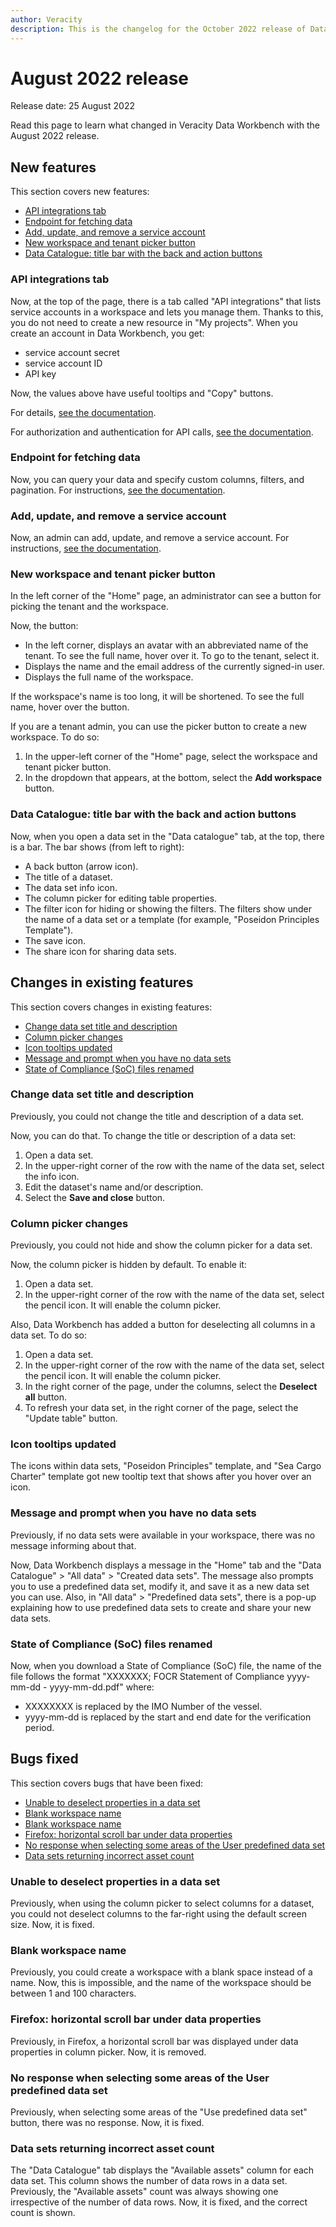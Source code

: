```yaml
---
author: Veracity
description: This is the changelog for the October 2022 release of Data Workbench.
---
```


# August 2022 release

Release date: 25 August 2022

Read this page to learn what changed in Veracity Data Workbench with the August 2022 release.

## New features

This section covers new features:
- [API integrations tab](#api-integrations-tab)
- [Endpoint for fetching data](#endpoint-for-fetching-data)
- [Add, update, and remove a service account](#add,-update,-and-remove-a-service-account)
- [New workspace and tenant picker button](#new-workspace-and-tenant-picker-button)
- [Data Catalogue: title bar with the back and action buttons](#data-catalogue:-title-bar-with-the-back-and-action-buttons)

### API integrations tab

Now, at the top of the page, there is a tab called "API integrations" that lists service accounts in a workspace and lets you manage them. Thanks to this, you do not need to create a new resource in "My projects".
When you create an account in Data Workbench, you get:

- service account secret
- service account ID
- API key

Now, the values above have useful tooltips and "Copy" buttons.

For details, [see the documentation](apiintegrations.md).

For authorization and authentication for API calls, [see the documentation](authentication.md).

### Endpoint for fetching data

Now, you can query your data and specify custom columns, filters, and pagination. For instructions, [see the documentation](https://developer.veracity.com/docs/section/dataworkbench/apiendpoints#data-sets-endpoints).

### Add, update, and remove a service account

Now, an admin can add, update, and remove a service account. For instructions, [see the documentation](usermanagement.md).

### New workspace and tenant picker button

In the left corner of the "Home" page, an administrator can see a button for picking the tenant and the workspace.

Now, the button:

- In the left corner, displays an avatar with an abbreviated name of the tenant. To see the full name, hover over it. To go to the tenant, select it.
- Displays the name and the email address of the currently signed-in user.
- Displays the full name of the workspace.

If the workspace's name is too long, it will be shortened. To see the full name, hover over the button.

If you are a tenant admin, you can use the picker button to create a new workspace. To do so:

1. In the upper-left corner of the "Home" page, select the workspace and tenant picker button.
2. In the dropdown that appears, at the bottom, select the **Add workspace** button.

### Data Catalogue: title bar with the back and action buttons

Now, when you open a data set in the "Data catalogue" tab, at the top, there is a bar. The bar shows (from left to right):

- A back button (arrow icon).
- The title of a dataset.
- The data set info icon.
- The column picker for editing table properties.
- The filter icon for hiding or showing the filters. The filters show under the name of a data set or a template (for example, "Poseidon Principles Template").
- The save icon.
- The share icon for sharing data sets.

## Changes in existing features

This section covers changes in existing features:
- [Change data set title and description](#change-data-set-title-and-description)
- [Column picker changes](#column-picker-changes)
- [Icon tooltips updated](#icon-tooltips-updated)
- [Message and prompt when you have no data sets](#message-and-prompt-when-you-have-no-data-sets)
- [State of Compliance (SoC) files renamed](#state-of-compliance-(soc)-files-renamed)

### Change data set title and description

Previously, you could not change the title and description of a data set.

Now, you can do that. To change the title or description of a data set:

1. Open a data set.
2. In the upper-right corner of the row with the name of the data set, select the info icon.
3. Edit the dataset's name and/or description.
4. Select the **Save and close** button.

### Column picker changes

Previously, you could not hide and show the column picker for a data set.

Now, the column picker is hidden by default. To enable it:

1. Open a data set.
2. In the upper-right corner of the row with the name of the data set, select the pencil icon. It will enable the column picker.

Also, Data Workbench has added a button for deselecting all columns in a data set. To do so:

1. Open a data set.
2. In the upper-right corner of the row with the name of the data set, select the pencil icon. It will enable the column picker.
3. In the right corner of the page, under the columns, select the **Deselect all** button.
4. To refresh your data set, in the right corner of the page, select the "Update table" button.

### Icon tooltips updated

The icons within data sets, "Poseidon Principles" template, and "Sea Cargo Charter" template got new tooltip text that shows after you hover over an icon.

### Message and prompt when you have no data sets

Previously, if no data sets were available in your workspace, there was no message informing about that.

Now, Data Workbench displays a message in the "Home" tab and the "Data Catalogue" > "All data" > "Created data sets". The message also prompts you to use a predefined data set, modify it, and save it as a new data set you can use. Also, in "All data" > "Predefined data sets", there is a pop-up explaining how to use predefined data sets to create and share your new data sets.

### State of Compliance (SoC) files renamed

Now, when you download a State of Compliance (SoC) file, the name of the file follows the format "XXXXXXX; FOCR Statement of Compliance yyyy-mm-dd - yyyy-mm-dd.pdf" where:

- XXXXXXXX is replaced by the IMO Number of the vessel.
- yyyy-mm-dd is replaced by the start and end date for the verification period.

## Bugs fixed

This section covers bugs that have been fixed:
- [Unable to deselect properties in a data set](#unable-to-deselect-properties-in-a-data-set)
- [Blank workspace name](#unable-to-deselect-properties-in-a-data-set)
- [Blank workspace name](#blank-workspace-name)
- [Firefox: horizontal scroll bar under data properties](#firefox:-horizontal-scroll-bar-under-data-properties)
- [No response when selecting some areas of the User predefined data set](#no-response-when-selecting-some-areas-of-the-user-predefined-data-set)
- [Data sets returning incorrect asset count](#data-sets-returning-incorrect-asset-count)

### Unable to deselect properties in a data set

Previously, when using the column picker to select columns for a dataset, you could not deselect columns to the far-right using the default screen size. Now, it is fixed.

### Blank workspace name

Previously, you could create a workspace with a blank space instead of a name. Now, this is impossible, and the name of the workspace should be between 1 and 100 characters.

### Firefox: horizontal scroll bar under data properties

Previously, in Firefox, a horizontal scroll bar was displayed under data properties in column picker. Now, it is removed.

### No response when selecting some areas of the User predefined data set

Previously, when selecting some areas of the "Use predefined data set" button, there was no response. Now, it is fixed.

### Data sets returning incorrect asset count

The "Data Catalogue" tab displays the "Available assets" column for each data set. This column shows the number of data rows in a data set. Previously, the "Available assets" count was always showing one irrespective of the number of data rows. Now, it is fixed, and the correct count is shown.
